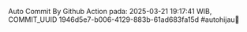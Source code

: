 Auto Commit By Github Action pada: 2025-03-21 19:17:41 WIB, COMMIT_UUID 1946d5e7-b006-4129-883b-61ad683fa15d #autohijau🗿
